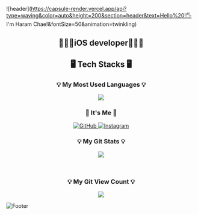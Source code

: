 ![header](https://capsule-render.vercel.app/api?type=waving&color=auto&height=200&section=header&text=Hello%20!🖐 I'm Haram Chae!&fontSize=50&animation=twinkling)

<h2 align="center">👨🏻‍💻iOS developer👨🏻‍💻</h2>


<h2 align="center">🖥 Tech Stacks 🖥</h2>


<h3 align="center">💡 My Most Used Languages 💡</h3>
<p align="center">
  <a href="https://github.com/chaeHaram">
    <img align="center" src="https://github-readme-stats.vercel.app/api/top-langs/?username=chaeHaram&layout=compact&show_icons=true&show_owner=ture&hide_title=true&theme=radical&hide=HTML" />
  </a>
</p>

<h3 align="center"> 🌈 It's Me 🌈 </h3>
<p align="center">
  <a href = "https://github.com/chaeHaram"><img alt="GitHub" src ="https://img.shields.io/badge/GitHub-181717.svg?&style=for-the-badge&logo=GitHub&logoColor=white"/>
  <a href = "https://instagram.com/kicked_uk98"> <img alt="Instagram" src ="https://img.shields.io/badge/Instagram-E4405F.svg?&style=for-the-badge&logo=Instagram&logoColor=white"/></a>
</p>

<h3 align="center">💡 My Git Stats 💡</h3>
<p align="center">
  <a href="https://github.com/chaeHaram">
    <img align="center" src="https://github-readme-stats.vercel.app/api?username=chaeHaram&hide=contribs,prs&hide_title=true&show_icons=true&include_all_commits=true&theme=radical" />
  </a>
</p>
<br>
<h3 align="center">💡 My Git View Count 💡</h3>
<p align="center">
<a href="https://hits.seeyoufarm.com"><img src="https://hits.seeyoufarm.com/api/count/incr/badge.svg?url=https%3A%2F%2Fgithub.com%2FchaeHaram&count_bg=%23747474&title_bg=%23393939&icon=git.svg&icon_color=%23FFFFFF&title=Git&edge_flat=false"/></a>
</p>

![Footer](https://capsule-render.vercel.app/api?type=waving&color=auto&height=100&section=footer)
